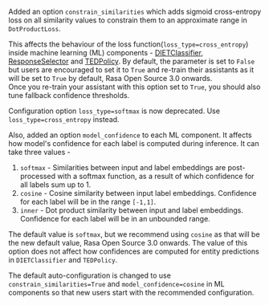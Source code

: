 Added an option `constrain_similarities` which adds sigmoid cross-entropy loss on all similarity values to constrain them to an approximate range in `DotProductLoss`.

This affects the behaviour of the loss function(`loss_type=cross_entropy`) inside machine learning (ML) components - [DIETClassifier](components.mdx#dietclassifier), [ResponseSelector](components.mdx#dietclassifier) and [TEDPolicy](policies.mdx#ted-policy).
By default, the parameter is set to `False` but users are encouraged to set it to `True` and re-train their assistants as it will be set to `True` by default, Rasa Open Source 3.0 onwards.  
Once you re-train your assistant with this option set to `True`, you should also tune fallback confidence thresholds.

Configuration option `loss_type=softmax` is now deprecated. Use `loss_type=cross_entropy` instead.

Also, added an option `model_confidence` to each ML component. It affects how model's confidence for each label is computed during inference. It can take three values -
1. `softmax` - Similarities between input and label embeddings are post-processed with a softmax function, as a result of which confidence for all labels sum up to 1.
2. `cosine` - Cosine similarity between input label embeddings. Confidence for each label will be in the range `[-1,1]`.
3. `inner` - Dot product similarity between input and label embeddings. Confidence for each label will be in an unbounded range.

The default value is `softmax`, but we recommend using `cosine` as that will be the new default value, Rasa Open Source 3.0 onwards. The value of this option does not affect how confidences are computed for entity predictions in `DIETClassifier` and `TEDPolicy`.

The default auto-configuration is changed to use `constrain_similarities=True` and `model_confidence=cosine` in ML components so that new users start with the recommended configuration.